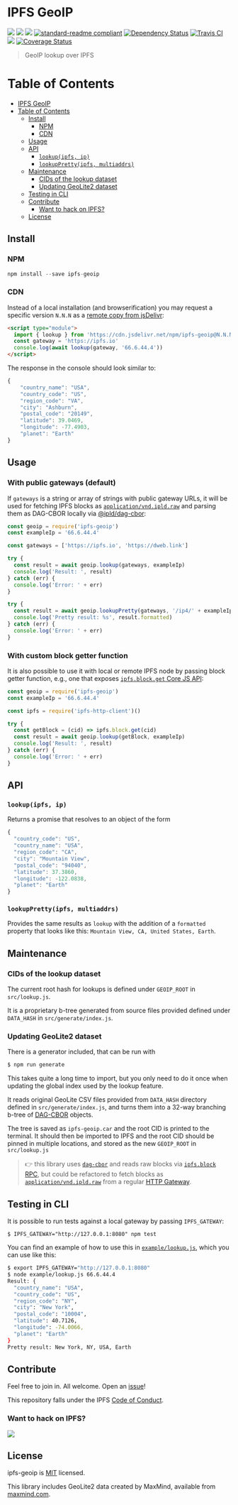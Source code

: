 # IPFS GeoIP

[![](https://img.shields.io/badge/made%20by-Protocol%20Labs-blue.svg?style=flat-square)](http://ipn.io)
[![](https://img.shields.io/badge/project-IPFS-blue.svg?style=flat-square)](http://ipfs.io/)
[![](https://img.shields.io/badge/freenode-%23ipfs-blue.svg?style=flat-square)](http://webchat.freenode.net/?channels=%23ipfs)
[![standard-readme compliant](https://img.shields.io/badge/standard--readme-OK-green.svg?style=flat-square)](https://github.com/RichardLitt/standard-readme)
[![Dependency Status](https://david-dm.org/ipfs/ipfs-geoip.svg?style=flat-square)](https://david-dm.org/ipfs/ipfs-geoip)
[![Travis CI](https://img.shields.io/travis/ipfs-shipyard/ipfs-geoip/master.svg?style=flat-square)](https://travis-ci.org/ipfs-shipyard/ipfs-geoip)
[![](https://data.jsdelivr.com/v1/package/npm/ipfs-geoip/badge)](https://www.jsdelivr.com/package/npm/ipfs-geoip)
[![Coverage Status](https://coveralls.io/repos/github/ipfs/ipfs-geoip/badge.svg?branch=master)](https://coveralls.io/github/ipfs/ipfs-geoip?branch=master)

> GeoIP lookup over IPFS


# Table of Contents

- [IPFS GeoIP](#ipfs-geoip)
- [Table of Contents](#table-of-contents)
  - [Install](#install)
    - [NPM](#npm)
    - [CDN](#cdn)
  - [Usage](#usage)
  - [API](#api)
    - [`lookup(ipfs, ip)`](#lookupipfs-ip)
    - [`lookupPretty(ipfs, multiaddrs)`](#lookupprettyipfs-multiaddrs)
  - [Maintenance](#maintenance)
    - [CIDs of the lookup dataset](#cids-of-the-lookup-dataset)
    - [Updating GeoLite2 dataset](#updating-geolite2-dataset)
  - [Testing in CLI](#testing-in-cli)
  - [Contribute](#contribute)
    - [Want to hack on IPFS?](#want-to-hack-on-ipfs)
  - [License](#license)

## Install

### NPM


```js
npm install --save ipfs-geoip
```

### CDN

Instead of a local installation (and browserification) you may request a specific
version `N.N.N` as a [remote copy from jsDelivr](https://www.jsdelivr.com/package/npm/ipfs-geoip):

```html
<script type="module">
  import { lookup } from 'https://cdn.jsdelivr.net/npm/ipfs-geoip@N.N.N/dist/index.min.js';
  const gateway = 'https://ipfs.io'
  console.log(await lookup(gateway, '66.6.44.4'))
</script>
```

The response in the console should look similar to:
```js
{
    "country_name": "USA",
    "country_code": "US",
    "region_code": "VA",
    "city": "Ashburn",
    "postal_code": "20149",
    "latitude": 39.0469,
    "longitude": -77.4903,
    "planet": "Earth"
}
```

## Usage

### With public gateways (default)

If `gateways` is a string or array of strings with public gateway URLs, it will be used for
fetching IPFS blocks as [`application/vnd.ipld.raw`](https://www.iana.org/assignments/media-types/application/vnd.ipld.raw)
and parsing them as DAG-CBOR locally via [@ipld/dag-cbor](https://www.npmjs.com/package/@ipld/dag-cbor):

```js
const geoip = require('ipfs-geoip')
const exampleIp = '66.6.44.4'

const gateways = ['https://ipfs.io', 'https://dweb.link']

try {
  const result = await geoip.lookup(gateways, exampleIp)
  console.log('Result: ', result)
} catch (err) {
  console.log('Error: ' + err)
}

try {
  const result = await geoip.lookupPretty(gateways, '/ip4/' + exampleIp)
  console.log('Pretty result: %s', result.formatted)
} catch (err) {
  console.log('Error: ' + err)
}
```

### With custom block getter function

It is also possible to use it with local or remote IPFS node by passing block getter function, e.g., one that exposes
[`ipfs.block.get` Core JS API](https://github.com/ipfs/js-ipfs/blob/master/docs/core-api/BLOCK.md#ipfsblockgetcid-options):

```js
const geoip = require('ipfs-geoip')
const exampleIp = '66.6.44.4'

const ipfs = require('ipfs-http-client')()

try {
  const getBlock = (cid) => ipfs.block.get(cid)
  const result = await geoip.lookup(getBlock, exampleIp)
  console.log('Result: ', result)
} catch (err) {
  console.log('Error: ' + err)
}
```

## API

### `lookup(ipfs, ip)`

Returns a promise that resolves to an object of the form

```js
{
  "country_code": "US",
  "country_name": "USA",
  "region_code": "CA",
  "city": "Mountain View",
  "postal_code": "94040",
  "latitude": 37.3860,
  "longitude": -122.0838,
  "planet": "Earth"
}
```

### `lookupPretty(ipfs, multiaddrs)`

Provides the same results as `lookup` with the addition of
a `formatted` property that looks like this: `Mountain View, CA, United States, Earth`.

## Maintenance

### CIDs of the lookup dataset

The current root hash for lookups is defined under `GEOIP_ROOT` in `src/lookup.js`.

It is a proprietary b-tree generated from source files provided defined under `DATA_HASH` in `src/generate/index.js`.

### Updating GeoLite2 dataset

There is a generator included, that can be run with

```bash
$ npm run generate
```

This takes quite a long time to import, but you only need to do it once when updating the global index used by the lookup feature.

It reads original GeoLite CSV files provided from `DATA_HASH` directory defined
in `src/generate/index.js`, and turns them into a 32-way branching b-tree
of [DAG-CBOR](https://ipld.io/specs/codecs/dag-cbor/spec/) objects.

The tree is saved as `ipfs-geoip.car` and the root CID is printed to the
terminal. It should then be imported to IPFS and the root CID should be pinned
in multiple locations,  and stored as the new `GEOIP_ROOT` in `src/lookup.js`

> 👉 this library uses [`dag-cbor`](https://ipld.io/specs/codecs/dag-cbor/spec/)
> and reads raw blocks via [`ipfs.block` RPC](https://github.com/ipfs/js-ipfs/blob/master/docs/core-api/BLOCK.md),
> but could be refactored to fetch blocks as [`application/vnd.ipld.raw`](https://www.iana.org/assignments/media-types/application/vnd.ipld.raw)
> from a regular [HTTP Gateway](https://docs.ipfs.tech/reference/http/gateway/).


## Testing in CLI

It is possible to run tests against a local gateway by passing `IPFS_GATEWAY`:

```console
$ IPFS_GATEWAY="http://127.0.0.1:8080" npm test
```

You can find an example of how to use this in [`example/lookup.js`](example/lookup.js), which you can use like this:

```bash
$ export IPFS_GATEWAY="http://127.0.0.1:8080"
$ node example/lookup.js 66.6.44.4
Result: {
  "country_name": "USA",
  "country_code": "US",
  "region_code": "NY",
  "city": "New York",
  "postal_code": "10004",
  "latitude": 40.7126,
  "longitude": -74.0066,
  "planet": "Earth"
}
Pretty result: New York, NY, USA, Earth
```


## Contribute

Feel free to join in. All welcome. Open an [issue](https://github.com/ipfs/ipfs-geoip/issues)!

This repository falls under the IPFS [Code of Conduct](https://github.com/ipfs/community/blob/master/code-of-conduct.md).

### Want to hack on IPFS?

[![](https://cdn.rawgit.com/jbenet/contribute-ipfs-gif/master/img/contribute.gif)](https://github.com/ipfs/community/blob/master/CONTRIBUTING.md)

## License

ipfs-geoip is [MIT](LICENSE) licensed.

This library includes GeoLite2 data created by MaxMind, available from [maxmind.com](http://www.maxmind.com).
